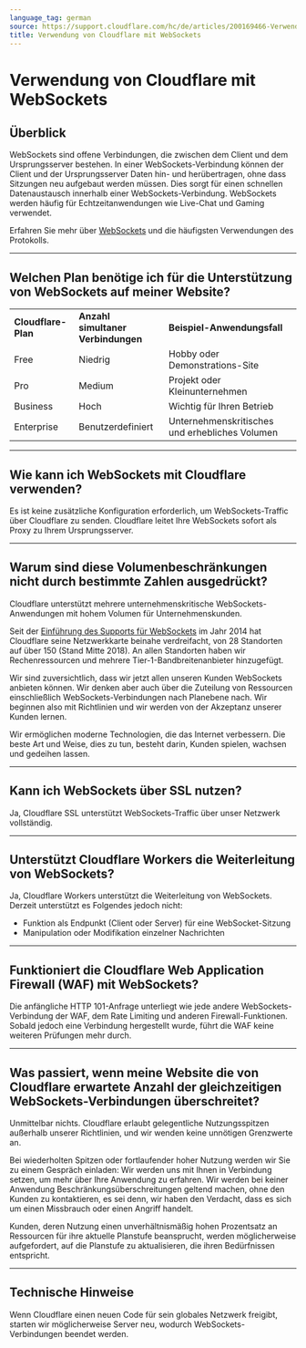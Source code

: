 ```yaml
---
language_tag: german
source: https://support.cloudflare.com/hc/de/articles/200169466-Verwendung-von-Cloudflare-mit-WebSockets
title: Verwendung von Cloudflare mit WebSockets 
---
```


# Verwendung von Cloudflare mit WebSockets 



## Überblick

WebSockets sind offene Verbindungen, die zwischen dem Client und dem Ursprungsserver bestehen. In einer WebSockets-Verbindung können der Client und der Ursprungsserver Daten hin- und herübertragen, ohne dass Sitzungen neu aufgebaut werden müssen. Dies sorgt für einen schnellen Datenaustausch innerhalb einer WebSockets-Verbindung. WebSockets werden häufig für Echtzeitanwendungen wie Live-Chat und Gaming verwendet.

Erfahren Sie mehr über [WebSockets](https://www.cloudflare.com/websockets/) und die häufigsten Verwendungen des Protokolls.

___

## Welchen Plan benötige ich für die Unterstützung von WebSockets auf meiner Website?

<table><tbody><tr><td><strong>Cloudflare-Plan</strong></td><td><strong>Anzahl<br>simultaner Verbindungen</strong></td><td><strong>Beispiel-Anwendungsfall</strong></td></tr><tr><td>Free</td><td>Niedrig</td><td>Hobby oder Demonstrations-Site</td></tr><tr><td>Pro</td><td>Medium</td><td>Projekt oder Kleinunternehmen</td></tr><tr><td>Business</td><td>Hoch</td><td>Wichtig für Ihren Betrieb</td></tr><tr><td>Enterprise</td><td>Benutzerdefiniert</td><td>Unternehmenskritisches und erhebliches Volumen</td></tr></tbody></table>

___

## Wie kann ich WebSockets mit Cloudflare verwenden?

Es ist keine zusätzliche Konfiguration erforderlich, um WebSockets-Traffic über Cloudflare zu senden. Cloudflare leitet Ihre WebSockets sofort als Proxy zu Ihrem Ursprungsserver.

___

## Warum sind diese Volumenbeschränkungen nicht durch bestimmte Zahlen ausgedrückt?

Cloudflare unterstützt mehrere unternehmenskritische WebSockets-Anwendungen mit hohem Volumen für Unternehmenskunden.

Seit der [Einführung des Supports für WebSockets](https://blog.cloudflare.com/cloudflare-now-supports-websockets/) im Jahr 2014 hat Cloudflare seine Netzwerkkarte beinahe verdreifacht, von 28 Standorten auf über 150 (Stand Mitte 2018). An allen Standorten haben wir Rechenressourcen und mehrere Tier-1-Bandbreitenanbieter hinzugefügt.

Wir sind zuversichtlich, dass wir jetzt allen unseren Kunden WebSockets anbieten können. Wir denken aber auch über die Zuteilung von Ressourcen einschließlich WebSockets-Verbindungen nach Planebene nach. Wir beginnen also mit Richtlinien und wir werden von der Akzeptanz unserer Kunden lernen.

Wir ermöglichen moderne Technologien, die das Internet verbessern. Die beste Art und Weise, dies zu tun, besteht darin, Kunden spielen, wachsen und gedeihen lassen.

___

## Kann ich WebSockets über SSL nutzen?

Ja, Cloudflare SSL unterstützt WebSockets-Traffic über unser Netzwerk vollständig.

___

## Unterstützt Cloudflare Workers die Weiterleitung von WebSockets?

Ja, Cloudflare Workers unterstützt die Weiterleitung von WebSockets. Derzeit unterstützt es Folgendes jedoch nicht:

-   Funktion als Endpunkt (Client oder Server) für eine WebSocket-Sitzung
-   Manipulation oder Modifikation einzelner Nachrichten

___

## Funktioniert die Cloudflare Web Application Firewall (WAF) mit WebSockets?

Die anfängliche HTTP 101-Anfrage unterliegt wie jede andere WebSockets-Verbindung der WAF, dem Rate Limiting und anderen Firewall-Funktionen. Sobald jedoch eine Verbindung hergestellt wurde, führt die WAF keine weiteren Prüfungen mehr durch.

___

## Was passiert, wenn meine Website die von Cloudflare erwartete Anzahl der gleichzeitigen WebSockets-Verbindungen überschreitet?

Unmittelbar nichts. Cloudflare erlaubt gelegentliche Nutzungsspitzen außerhalb unserer Richtlinien, und wir wenden keine unnötigen Grenzwerte an.

Bei wiederholten Spitzen oder fortlaufender hoher Nutzung werden wir Sie zu einem Gespräch einladen: Wir werden uns mit Ihnen in Verbindung setzen, um mehr über Ihre Anwendung zu erfahren. Wir werden bei keiner Anwendung Beschränkungsüberschreitungen geltend machen, ohne den Kunden zu kontaktieren, es sei denn, wir haben den Verdacht, dass es sich um einen Missbrauch oder einen Angriff handelt.

Kunden, deren Nutzung einen unverhältnismäßig hohen Prozentsatz an Ressourcen für ihre aktuelle Planstufe beansprucht, werden möglicherweise aufgefordert, auf die Planstufe zu aktualisieren, die ihren Bedürfnissen entspricht.

___

## Technische Hinweise

Wenn Cloudflare einen neuen Code für sein globales Netzwerk freigibt, starten wir möglicherweise Server neu, wodurch WebSockets-Verbindungen beendet werden.
